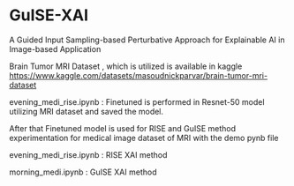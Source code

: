 # GuISE-XAI
A Guided Input Sampling-based Perturbative Approach for Explainable AI in Image-based Application

Brain Tumor MRI Dataset , which is utilized is available in kaggle https://www.kaggle.com/datasets/masoudnickparvar/brain-tumor-mri-dataset

evening_medi_rise.ipynb : Finetuned is performed in Resnet-50 model utilizing MRI dataset and saved the model.

After that Finetuned model is used for RISE and GuISE method experimentation for medical image dataset of MRI with the demo pynb file 

evening_medi_rise.ipynb : RISE XAI method

morning_medi.ipynb : GuISE XAI method
